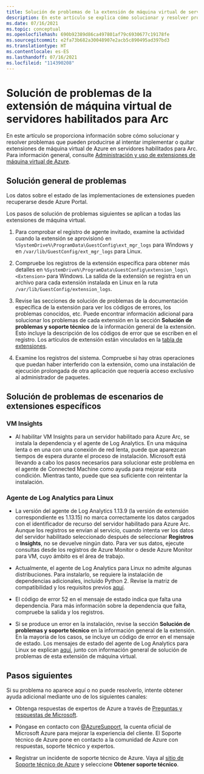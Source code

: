 ```yaml
---
title: Solución de problemas de la extensión de máquina virtual de servidores habilitados para Azure Arc
description: En este artículo se explica cómo solucionar y resolver problemas con las extensiones de máquina virtual de Azure que surgen con los servidores habilitados para Azure Arc.
ms.date: 07/16/2021
ms.topic: conceptual
ms.openlocfilehash: 690b92389d86ca497801af79c6930677c19178fe
ms.sourcegitcommit: e2fa73b682a30048907e2acb5c890495ad397bd3
ms.translationtype: HT
ms.contentlocale: es-ES
ms.lasthandoff: 07/16/2021
ms.locfileid: "114390208"
---
```

# <a name="troubleshoot-arc-enabled-servers-vm-extension-issues"></a>Solución de problemas de la extensión de máquina virtual de servidores habilitados para Arc

En este artículo se proporciona información sobre cómo solucionar y resolver problemas que pueden producirse al intentar implementar o quitar extensiones de máquina virtual de Azure en servidores habilitados para Arc. Para información general, consulte [Administración y uso de extensiones de máquina virtual de Azure](./manage-vm-extensions.md).

## <a name="general-troubleshooting"></a>Solución general de problemas

Los datos sobre el estado de las implementaciones de extensiones pueden recuperarse desde Azure Portal.

Los pasos de solución de problemas siguientes se aplican a todas las extensiones de máquina virtual.

1. Para comprobar el registro de agente invitado, examine la actividad cuando la extensión se aprovisionó en `%SystemDrive%\ProgramData\GuestConfig\ext_mgr_logs` para Windows y en `/var/lib/GuestConfig/ext_mgr_logs` para Linux.

2. Compruebe los registros de la extensión específica para obtener más detalles en `%SystemDrive%\ProgramData\GuestConfig\extension_logs\<Extension>` para Windows. La salida de la extensión se registra en un archivo para cada extensión instalada en Linux en la ruta `/var/lib/GuestConfig/extension_logs`.

3. Revise las secciones de solución de problemas de la documentación específica de la extensión para ver los códigos de errores, los problemas conocidos, etc. Puede encontrar información adicional para solucionar los problemas de cada extensión en la sección **Solución de problemas y soporte técnico** de la información general de la extensión. Esto incluye la descripción de los códigos de error que se escriben en el registro. Los artículos de extensión están vinculados en la [tabla de extensiones](manage-vm-extensions.md#extensions).

4. Examine los registros del sistema. Compruebe si hay otras operaciones que puedan haber interferido con la extensión, como una instalación de ejecución prolongada de otra aplicación que requería acceso exclusivo al administrador de paquetes.

## <a name="troubleshooting-specific-extension-scenarios"></a>Solución de problemas de escenarios de extensiones específicos

### <a name="vm-insights"></a>VM Insights

- Al habilitar VM Insights para un servidor habilitado para Azure Arc, se instala la dependencia y el agente de Log Analytics. En una máquina lenta o en una con una conexión de red lenta, puede que aparezcan tiempos de espera durante el proceso de instalación. Microsoft está llevando a cabo los pasos necesarios para solucionar este problema en el agente de Connected Machine como ayuda para mejorar esta condición. Mientras tanto, puede que sea suficiente con reintentar la instalación.

### <a name="log-analytics-agent-for-linux"></a>Agente de Log Analytics para Linux

- La versión del agente de Log Analytics 1.13.9 (la versión de extensión correspondiente es 1.13.15) no marca correctamente los datos cargados con el identificador de recurso del servidor habilitado para Azure Arc. Aunque los registros se envían al servicio, cuando intenta ver los datos del servidor habilitado seleccionado después de seleccionar **Registros** o **Insights**, no se devuelve ningún dato. Para ver sus datos, ejecute consultas desde los registros de Azure Monitor o desde Azure Monitor para VM, cuyo ámbito es el área de trabajo.

- Actualmente, el agente de Log Analytics para Linux no admite algunas distribuciones. Para instalarlo, se requiere la instalación de dependencias adicionales, incluido Python 2. Revise la matriz de compatibilidad y los requisitos previos [aquí](../../azure-monitor/agents/agents-overview.md#supported-operating-systems).

- El código de error 52 en el mensaje de estado indica que falta una dependencia. Para más información sobre la dependencia que falta, compruebe la salida y los registros.

- Si se produce un error en la instalación, revise la sección **Solución de problemas y soporte técnico** en la información general de la extensión. En la mayoría de los casos, se incluye un código de error en el mensaje de estado. Los mensajes de estado del agente de Log Analytics para Linux se explican [aquí](../../virtual-machines/extensions/oms-linux.md#troubleshoot-and-support), junto con información general de solución de problemas de esta extensión de máquina virtual.

## <a name="next-steps"></a>Pasos siguientes

Si su problema no aparece aquí o no puede resolverlo, intente obtener ayuda adicional mediante uno de los siguientes canales:

- Obtenga respuestas de expertos de Azure a través de [Preguntas y respuestas de Microsoft](/answers/topics/azure-arc.html).

- Póngase en contacto con [@AzureSupport](https://twitter.com/azuresupport), la cuenta oficial de Microsoft Azure para mejorar la experiencia del cliente. El Soporte técnico de Azure pone en contacto a la comunidad de Azure con respuestas, soporte técnico y expertos.

- Registrar un incidente de soporte técnico de Azure. Vaya al [sitio de Soporte técnico de Azure](https://azure.microsoft.com/support/options/) y seleccione **Obtener soporte técnico**.
